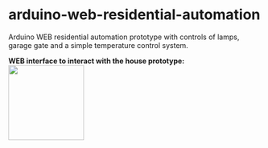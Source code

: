 # arduino-web-residential-automation
Arduino WEB residential automation prototype with controls of lamps, garage gate and a simple temperature control system. 


**WEB interface to interact with the house prototype:**
<img src="http://i.imgur.com/u9d5Sfv.png" width="150" style="display:block">



